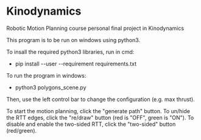 # Kinodynamics
Robotic Motion Planning course personal final project in Kinodynamics

This program is to be run on windows using python3.

To insall the required python3 libraries, run in cmd:
* pip install --user --requirement requirements.txt

To run the program in windows:
* python3 polygons_scene.py

Then, use the left control bar to change the configuration (e.g. max thrust).

To start the motion planning, click the "generate path" button.
To un/hide the RTT edges, click the "re/draw" button (red is "OFF", green is "ON").
To disable and enable the two-sided RTT, click the "two-sided" button (red/green).